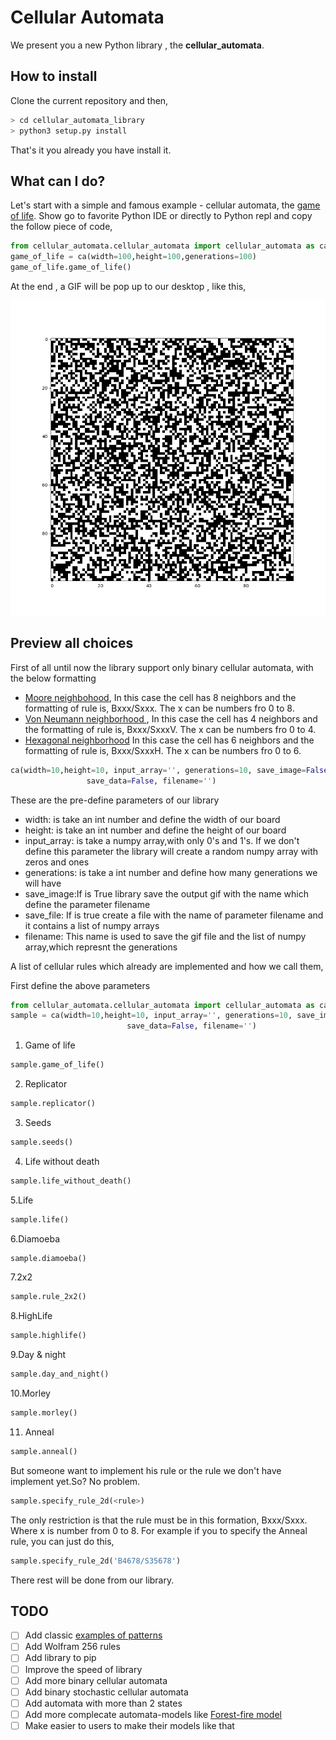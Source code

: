 # Cellular Automata

We present you a new Python library , the **cellular_automata**.

## How to install

Clone the current repository and then,

```bash
> cd cellular_automata_library
> python3 setup.py install
```

That's it you already you have install it.

## What can I do?

Let's start with a simple and famous example - cellular automata,
the [game of life](https://en.wikipedia.org/wiki/Conway%27s_Game_of_Life).
  Show go to favorite Python IDE or directly to Python repl and copy the follow piece of code,

```python
from cellular_automata.cellular_automata import cellular_automata as ca
game_of_life = ca(width=100,height=100,generations=100)
game_of_life.game_of_life()
```

At the end , a GIF will be pop up to our desktop , like this,

 ![Scheme](resources/game_of_life.gif)


## Preview all choices

First of all until now the library support only binary cellular automata,
 with the below formatting
 * [Moore neighbohood](https://en.wikipedia.org/wiki/Moore_neighborhood),
 In this case the cell has 8 neighbors and the formatting of rule is,
 Bxxx/Sxxx. The x can be numbers fro 0 to 8.
 * [Von Neumann neighborhood
](https://en.wikipedia.org/wiki/Von_Neumann_neighborhood),
 In this case the cell has 4 neighbors and the formatting of rule is,
 Bxxx/SxxxV. The x can be numbers fro 0 to 4.
 * [Hexagonal neighborhood](https://en.wikibooks.org/wiki/Cellular_Automata/Neighborhood)
 In this case the cell has 6 neighbors and the formatting of rule is,
  Bxxx/SxxxH. The x can be numbers fro 0 to 6.


```python
ca(width=10,height=10, input_array='', generations=10, save_image=False,
                 save_data=False, filename='')
```
These are the pre-define parameters of our library

* width: is take an int number and define the width of our board
* height: is take an int number and define the height of our board
* input_array: is take a numpy array,with only 0's and 1's. If we don't
define this parameter the library will create a random numpy array with zeros and ones
* generations: is take a int number and define how many generations we will have
* save_image:If is True library save the output gif with the name which define the parameter filename
* save_file: If is true create a file with the name of parameter filename and it contains a list of numpy arrays
* filename: This name is used to save the gif file and the list of numpy array,which represnt the generations


A list of cellular rules which already are implemented and how we call them,

First define the above parameters

```python
from cellular_automata.cellular_automata import cellular_automata as ca
sample = ca(width=10,height=10, input_array='', generations=10, save_image=False,
                          save_data=False, filename='')
```

1. Game of life
```python
sample.game_of_life()
```
2. Replicator
```python
sample.replicator()
```
3. Seeds
```python
sample.seeds()
```
4. Life without death
```python
sample.life_without_death()
```
5.Life
```python
sample.life()
```
6.Diamoeba
```python
sample.diamoeba()
```
7.2x2
```python
sample.rule_2x2()
```
8.HighLife
```python
sample.highlife()
```
9.Day & night
```python
sample.day_and_night()
```
10.Morley
```python
sample.morley()
```
11. Anneal
```python
sample.anneal()
```

But someone want to implement his rule or the rule we don't have implement yet.So? No problem.

```python
sample.specify_rule_2d(<rule>)
```
The only restriction is that the rule must be in this formation, Bxxx/Sxxx. Where x is number from 0 to 8.
For example if you to specify the Anneal rule, you can just do this,
```python
sample.specify_rule_2d('B4678/S35678')
```
There rest will be done from our library.



## TODO
- [ ] Add classic [examples of patterns](https://en.wikipedia.org/wiki/Conway%27s_Game_of_Life)
- [ ] Add Wolfram 256 rules
- [ ] Add library to pip
- [ ] Improve the speed of library
- [ ] Add more binary cellular automata
- [ ] Add binary stochastic cellular automata
- [ ] Add automata with more than 2 states
- [ ] Add more complecate automata-models like [Forest-fire model](https://en.wikipedia.org/wiki/Forest-fire_model)
- [ ] Make easier to users to make their models like that